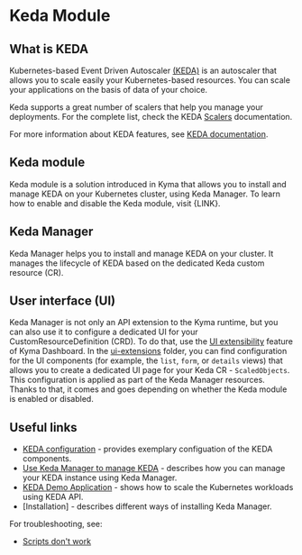 # Keda Module

## What is KEDA

Kubernetes-based Event Driven Autoscaler [(KEDA)](https://keda.sh/) is an autoscaler that allows you to scale easily your Kubernetes-based resources. You can scale your applications on the basis of data of your choice.

Keda supports a great number of scalers that help you manage your deployments. For the complete list, check the KEDA [Scalers](https://keda.sh/docs/scalers/) documentation.

For more information about KEDA features, see [KEDA documentation](https://keda.sh/docs).

## Keda module

Keda module is a solution introduced in Kyma that allows you to install and manage KEDA on your Kubernetes cluster, using Keda Manager.
To learn how to enable and disable the Keda module, visit {LINK}.

## Keda Manager

Keda Manager helps you to install and manage KEDA on your cluster. It manages the lifecycle of KEDA based on the dedicated Keda custom resource (CR).

## User interface (UI)

Keda Manager is not only an API extension to the Kyma runtime, but you can also use it to configure a dedicated UI for your CustomResourceDefinition (CRD).
To do that, use the [UI extensibility](https://github.com/kyma-project/busola/tree/main/docs/extensibility) feature of Kyma Dashboard.
In the [ui-extensions](/config/ui-extensions/) folder, you can find configuration for the UI components (for example, the `list`, `form`, or `details` views) that allows you to create a dedicated UI page for your Keda CR - `ScaledObjects`.
This configuration is applied as part of the Keda Manager resources. Thanks to that, it comes and goes depending on whether the Keda module is enabled or disabled.

## Useful links
- [KEDA configuration](02-01-keda-configuration.md) - provides exemplary configuation of the KEDA components.
- [Use Keda Manager to manage KEDA](02-02-keda-management.md) - describes how you can manage your KEDA instance using Keda Manager.
- [KEDA Demo Application](03-01-keda-demo-application.md) - shows how to scale the Kubernetes workloads using KEDA API.
- [Installation] - describes different ways of installing Keda Manager.

For troubleshooting, see:
- [Scripts don't work](04-01-scripts-not-working.md)
